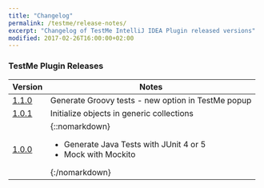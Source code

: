 ```yaml
---
title: "Changelog"
permalink: /testme/release-notes/
excerpt: "Changelog of TestMe IntelliJ IDEA Plugin released versions"
modified: 2017-02-26T16:00:00+02:00
---
```

### TestMe Plugin Releases

| Version                                                                                                 | Notes |
| ------------------------------------------------------------------------------------------------------- | ----- |
| <a href="https://plugins.jetbrains.com/plugin/download?pr=idea&updateId=32893" rel="nofollow">1.1.0</a> | Generate Groovy tests - new option in TestMe popup |
| <a href="https://plugins.jetbrains.com/plugin/download?pr=idea&updateId=32688" rel="nofollow">1.0.1</a> | Initialize objects in generic collections |
| <a href="https://plugins.jetbrains.com/plugin/download?pr=idea&updateId=32513" rel="nofollow">1.0.0</a> | {::nomarkdown}<ul><li>Generate Java Tests with JUnit 4 or 5 </li><li>Mock with Mockito</li></ul>{:/nomarkdown} |
